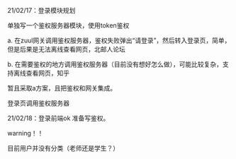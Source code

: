 21/02/17：登录模块规划

单独写一个鉴权服务器模块，使用token鉴权

a. 在zuul网关调用鉴权服务器，鉴权失败弹出“请登录”，然后转入登录页，简单，但是后果是无法离线查看网页，北邮人论坛

b. 在需要鉴权的地方调用鉴权服务器（目前没有想好怎么做），可能比较复杂，支持离线查看网页，知乎

暂且采取a方案，且把鉴权和网关集成。

登录页调用鉴权服务器

21/02/18：登录前端ok
准备写鉴权。

warning！！

目前用户并没有分类（老师还是学生？）

